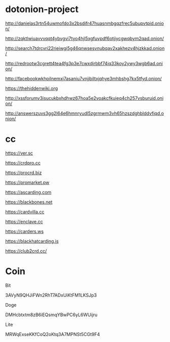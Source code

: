 # dotonion-project

http://danielas3rtn54uwmofdo3x2bsdifr47huasnmbgqzfrec5ubupvtpid.onion/

http://zqktlwiuavvvqqt4ybvgvi7tyo4hjl5xgfuvpdf6otjiycgwqbym2qad.onion/

http://search7tdrcvri22rieiwgi5g46qnwsesvnubqav2xakhezv4hjzkkad.onion/

http://redrootw3cgrett4tea4fg3p3e7cwxdjrbbf74iq33koy2ywy3wgb6ad.onion/

http://facebookwkhpilnemxj7asaniu7vnjjbiltxjqhye3mhbshg7kx5tfyd.onion/

https://thehiddenwiki.org

http://xssforumv3isucukbxhdhwz67hoa5e2voakcfkuieq4ch257vsburuid.onion/

http://answerszuvs3gg2l64e6hmnryudl5zgrmwm3vh65hzszdghblddvfiqd.onion/

# cc

https://ver.sc

https://crdpro.cc

https://procrd.biz

https://promarket.pw

https://ascarding.com

https://blackbones.net

https://cardvilla.cc

https://enclave.cc

https://carders.ws

https://blackhatcarding.is

https://club2crd.cc/

# Coin

Bit

3AVyN9QHJiFWn2RhT7ADxUiKtFM1LKSJp3

Doge

DMHcbtxtm8zB6iEQsmqYBwPC6yL6WUijru

Lite

MRWqExseKKfCoQ2oKtq3A7MPNSt5CGt9F4

